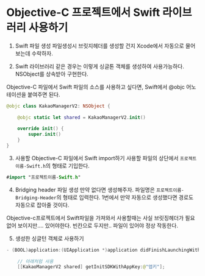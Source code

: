 # Objective-C 프로젝트에서 Swift 라이브러리 사용하기



1. Swift 파일 생성
파일생성시 브릿지헤더를 생성할 건지 Xcode에서 자동으로 물어보는데 수락하자.


2. Swift 라이브러리 같은 경우는 이렇게 싱글톤 객체를 생성하여 사용가능하다. NSObject를 상속받아 구현한다. 

 
Objective-C 파일에서 Swift 파일의 소스를 사용하고 싶다면, Swift에서 @objc 어노테이션을 붙여주면 된다.
```swift
@objc class KakaoManagerV2: NSObject {
    
    @objc static let shared = KakaoManagerV2.init()
    
    override init() {
        super.init()
    }
}
```

3. 사용할 Objective-C 파일에서 Swift import하기
사용할 파일의 상단에서 `프로젝트이름-Swift.h`의 형태로 기입한다.

```swift
#import "프로젝트이름-Swift.h"

```

4. Bridging header 파일 생성
만약 없다면 생성해주자. 파일명은 `프로젝트이름-Bridging-Header`의 형태로 입력한다. 
1번에서 만약 자동으로 생성했다면 경로도 자동으로 잡아줄 것이다. 

Objective-c프로젝트에서 Swift파일을 가져와서 사용할때는 사실 브릿징헤더가 필요없어 보이지만....
있어야한다. 빈칸으로 두지만.. 파일이 있어야 정상 작동한다. 


5. 생성한 싱글턴 객체로 사용하기

```swift
- (BOOL)application:(UIApplication *)application didFinishLaunchingWithOptions:(NSDictionary *)launchOptions {
    
    // 아래처럼 사용
    [[KakaoManagerV2 shared] getInitSDKWithAppKey:@"앱키"];
```
